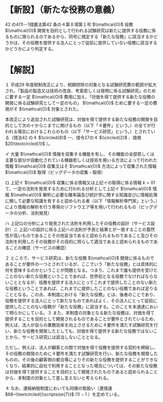 # 【新設】（新たな役務の意義）

42 の4(1)－1措置法第42 条の４第８項第１号 $\\mathcal{O}$ 役務 $\\mathcal{O}$ 開発を目的として行われる試験研究は新たに提供する役務に係るものに限られるのであるから、同号に規定する「新たな役務」に該当するかどうかは、その役務を提供する法人にとって従前に提供していない役務に該当するかどうかにより判定する。

# 【解説】

１ 平成29 年度税制改正により、税額控除の対象となる試験研究費の範囲が拡大され、「製品の製造又は技術の改良、考案若しくは発明に係る試験研究」のために要する一定 $\\mathcal{O}$ 費用に加え、「対価を得て提供する新たな役務の開発に係る試験研究として一定のもの」 $\\mathcal{O}$ ために要する一定の費用がそ $\\mathcal{O}$ 対象とされた。

本改正により追加された試験研究は、対価を得て提供する新たな役務の開発を目的として次のイからニまでに掲げるもの（以下「４要件」という。）の全てが行われる場合におけるこれらのもの（以下「サービス研究」という。）とされている（措法42 の４ $\\circled{8}$ 一、措令27の４ $\\circled{2}$ 、措規 $20\\textcircled{1}$ ）。

イ 大量 $\\mathcal{O}$ 情報を収集する機能を有し、その機能の全部若しくは主要な部分が自動化されている機器若しくは技術を用いる方法によって行われた情報 $\\mathcal{O}$ 収集又はそ $\\mathcal{O}$ 方法によって収集された情報 $\\mathcal{O}$ 取得（ビッグデータの収集・取得）

ロ 上記イ $\\mathcal{O}$ 収集に係る情報又は上記イの取得に係る情報 $k=01$ て、一定の法則を発見するために行われる分析として上記イ $\\mathcal{O}$ 情報 $\\mathcal{O}$ 解析に必要な確率論及び統計学に関する知識並びに情報処理に関して必要な知識を有すると認められる者（以下「情報解析専門家」という。）により情報の解析を行う専用のソフトウエア等を用いて行われるもの（ビッグデータの分析、法則発見）

ハ 上記ロの分析により発見された法則を利用したその役務の設計（サービス設計）ニ 上記ハの設計に係る上記ハの法則が予測と結果とが一致することの蓋然性が高いものであることその他妥当であると認められるものであること及びその法則を利用したその役務がその目的に照らして適当であると認められるものであることの確認（サービスの確認）

２ ところで、サービス研究は、新たな役務 $\\mathcal{O}$ 開発に係るものであることが要件の一つとされているが、ここでいう「新たな役務」とは具体的に何を意味するのかということが問題となる。つまり、これまで誰も提供を受けたことのない新たな役務ということであれば、世界初となる役務でなければならないこととなるが、役務を提供する法人にとってこれまで提供したことのない新たな役務ということであれば、これまでに提供したことのない役務であれば足りることとなる。この点、本制度における「新たな役務」とは、後者のことであり、役務を提供する法人にとって新たなものであればよく、その法人にとって従前に提供したことのない役務が「新たな役務」に該当する。このことを本通達において明らかにしている。３ また、本制度の対象となる新たな役務は、対価を得て提供することを目的として開発されるものであることが要件とされているため、例えば、法人が自らの業務効率を向上させるために４要件を満たす試験研究を行い、新たな役務を開発したとしても、対価を得て提供する新たな役務ではないことから、サービス研究には該当しないこととなる。

ただし、例えば、法人が顧客との間で対価を得て役務を提供する契約を締結し、その役務の開発のために４要件を満たす試験研究を行い、新たな役務を開発したものの、その後の顧客側の都合等によりその新たな役務を提供することができなくなり、結果的に自社で利用することとなった場合については、その新たな役務は対価を得て提供することを目的として開発されたものであると認められることから、本制度の対象として差し支えないと考えられる。

４ なお、連結納税制度においても同様の取扱い（連措通 $68~\\textcircled{\\scriptsize{7}}$ $(1)-1$ ）を定めている。
